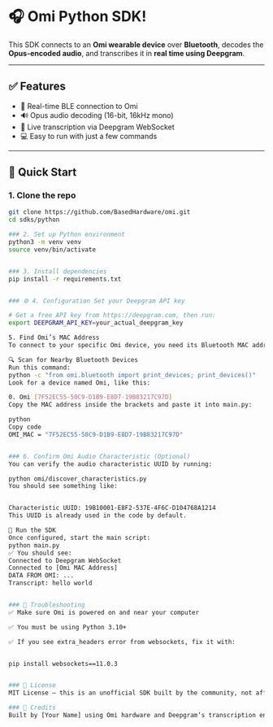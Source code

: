# 🎧 Omi Python SDK!

This SDK connects to an **Omi wearable device** over **Bluetooth**, decodes the **Opus-encoded audio**, and transcribes it in **real time using Deepgram**.

---

## ✅ Features

- 🔗 Real-time BLE connection to Omi
- 🔊 Opus audio decoding (16-bit, 16kHz mono)
- 🧠 Live transcription via Deepgram WebSocket
- 💻 Easy to run with just a few commands

---

## 🚀 Quick Start

### 1. Clone the repo

```bash
git clone https://github.com/BasedHardware/omi.git
cd sdks/python

### 2. Set up Python environment
python3 -m venv venv
source venv/bin/activate


### 3. Install dependencies
pip install -r requirements.txt


### ⚙️ 4. Configuration Set your Deepgram API key

# Get a free API key from https://deepgram.com, then run:
export DEEPGRAM_API_KEY=your_actual_deepgram_key

5. Find Omi’s MAC Address
To connect to your specific Omi device, you need its Bluetooth MAC address.

🔍 Scan for Nearby Bluetooth Devices
Run this command:
python -c "from omi.bluetooth import print_devices; print_devices()"
Look for a device named Omi, like this:

0. Omi [7F52EC55-50C9-D1B9-E8D7-19B83217C97D]
Copy the MAC address inside the brackets and paste it into main.py:

python
Copy code
OMI_MAC = "7F52EC55-50C9-D1B9-E8D7-19B83217C97D"


### 6. Confirm Omi Audio Characteristic (Optional)
You can verify the audio characteristic UUID by running:

python omi/discover_characteristics.py
You should see something like:


Characteristic UUID: 19B10001-E8F2-537E-4F6C-D104768A1214
This UUID is already used in the code by default.

🏃 Run the SDK
Once configured, start the main script:
python main.py
✅ You should see:
Connected to Deepgram WebSocket
Connected to [Omi MAC Address]
DATA FROM OMI: ...
Transcript: hello world


### 🧩 Troubleshooting
✅ Make sure Omi is powered on and near your computer

✅ You must be using Python 3.10+

✅ If you see extra_headers error from websockets, fix it with:


pip install websockets==11.0.3


### 🪪 License
MIT License — this is an unofficial SDK built by the community, not affiliated with Omi.

### 🙌 Credits
Built by [Your Name] using Omi hardware and Deepgram’s transcription engine.
